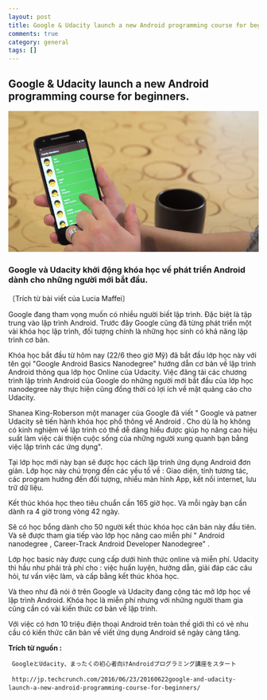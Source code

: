 ```yaml
---
layout: post  
title: Google & Udacity launch a new Android programming course for beginners 
comments: true  
category: general
tags: []
---
```


## Google & Udacity launch a new Android programming course for beginners.

![image](/res/GoogleUdacity/1.png)


### Google và Udacity khởi động khóa học về phát triển Android dành cho những người mới bắt đầu.



〔Trích từ bài viết của Lucia Maffei〕

Google đang tham vọng muốn có nhiều người biết lập trình. Đặc biệt là tập trung vào lập trình Android. Trước đây Google cũng đã từng phát triển một vài khóa học lập trình, đối tượng chính là những học sinh có khả năng lập trình cơ bản. 

Khóa học bắt đầu từ hôm nay (22/6 theo giờ Mỹ) đã bắt đầu lớp học này với tên gọi "Google Android Basics Nanodegree" hướng dẫn cơ bản về lập trình Android thông qua lớp học Online của Udacity. Việc đăng tải các chương trình lập trình Android của Google do những người mới bắt đầu của lớp học nanodegree này thực hiện cũng đồng thời có lợi ích về mặt quảng cáo cho Udacity.

Shanea King-Roberson một manager của Google đã viết " Google và patner Udacity sẽ tiến hành khóa học phổ thông về Android . Cho dù là họ không có kinh nghiệm về lập trình có thể dễ dàng hiểu được giúp họ nâng cao hiệu suất làm việc cải thiện cuộc sống của những người xung quanh bạn bằng việc lập trình các ứng dụng".

Tại lớp học mới này bạn sẽ được học cách lập trình ứng dụng Android đơn giản. Lớp học này chú trọng đến các yếu tố về : Giao diện, tính tương tác, các program hướng đến đối tượng, nhiều màn hình App, kết nối internet, lưu trữ dữ liệu.

Kết thúc khóa học theo tiêu chuẩn cần 165 giờ học. Và mỗi ngày bạn cần dành ra 4 giờ trong vòng 42 ngày.

Sẽ có học bổng dành cho 50 người kết thúc khóa học căn bản này đầu tiên. Và sẽ được tham gia tiếp vào lớp học nâng cao miễn phí " Android nanodegree , Career-Track Android Developer Nanodegree" .

Lớp học basic này được cung cấp dưới hình thức online và miễn phí. Udacity thì hầu như phải trả phí cho : 
việc huấn luyện, hướng dẫn, giải đáp các câu hỏi, tư vấn việc làm, và cấp bằng kết thúc khóa học.

Và theo như đã nói ở trên Google và Udacity đang cộng tác mở lớp học về lập trình Android. Khóa học là miễn phí nhưng với những người tham gia cũng cần có vài kiến thức cơ bản về lập trình. 

Với việc có hơn 10 triệu điện thoại Android trên toàn thế giới thì có vẻ nhu cầu có kiến thức căn bản về viết ứng dụng Android sẽ ngày càng tăng.


 **Trích từ nguồn :** 

` GoogleとUdacity、まったくの初心者向けAndroidプログラミング講座をスタート`

` http://jp.techcrunch.com/2016/06/23/20160622google-and-udacity-launch-a-new-android-programming-course-for-beginners/`

